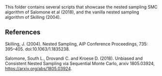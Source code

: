 This folder contains several scripts that showcase the nested sampling SMC
algorithm of Salomone et al (2018), and the vanilla nested sampling algorithm
of Skilling (2004). 

References
----------

Skilling, J. (2004). Nested Sampling, AIP Conference Proceedings, 735: 395–405. doi:10.1063/1.1835238.

Salomone, South L., Drovandi C.  and Kroese D. (2018). Unbiased and Consistent 
Nested Sampling via Sequential Monte Carlo, arxiv 1805.03924, <https://arxiv.org/abs/1805.03924>.
